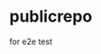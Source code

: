 # publicrepo
for e2e test















































































































































































































































































































































































































































































































































































































































































































































































































































































































































































































































































































































































































































































































































































































































































































































































































































































































































































































